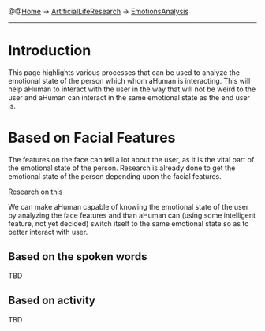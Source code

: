 @@[Home](Home.md) -> [ArtificialLifeResearch](ArtificialLifeResearch.md) -> [EmotionsAnalysis](EmotionsAnalysis.md)

---


# Introduction #

This page highlights various processes that can be used to analyze the emotional state of the person which whom aHuman is interacting. This will help aHuman to interact with the user in the way that will not be weird to the user and aHuman can interact in the same emotional state as the end user is.

# Based on Facial Features #

The features on the face can tell a lot about the user, as it is the vital part of the emotional state of the person. Research is already done to get the emotional state of the person depending upon the facial features.

[Research on this](http://www.naun.org/journals/circuitssystemssignal/cssp-23.pdf)

We can make aHuman capable of knowing the emotional state of the user by analyzing the face features and than aHuman can (using some intelligent feature, not yet decided) switch itself to the same emotional state so as to better interact with user.

## Based on the spoken words ##

TBD

## Based on activity ##

TBD